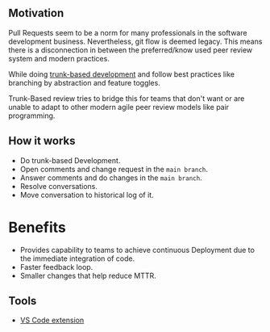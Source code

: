 ## Motivation

Pull Requests seem to be a norm for many professionals in the software development business. Nevertheless, git flow is deemed legacy. This means there is a disconnection in between the preferred/know used peer review system and modern practices.

While doing [trunk-based development](https://www.atlassian.com/continuous-delivery/continuous-integration/trunk-based-development) and follow best practices like branching by abstraction and feature toggles.


Trunk-Based review tries to bridge this for teams that don't want or are unable to adapt to other modern agile peer review models like pair programming.

## How it works

- Do trunk-based Development.
- Open comments and change request in the `main branch`.
- Answer comments and do changes in the `main branch`.
- Resolve conversations. 
- Move conversation to historical log of it.

# Benefits

- Provides capability to teams to achieve continuous Deployment due to the immediate integration of code.
- Faster feedback loop.
- Smaller changes that help reduce MTTR.

## Tools

- [VS Code extension](https://marketplace.visualstudio.com/items?itemName=kanekotic.trunk-based-review)
